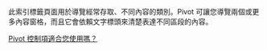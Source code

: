 ﻿此索引標籤頁面用於導覽經常存取、不同內容的類別。Pivot 可讓您導覽兩個或更多內容窗格，而且它會依賴文字標頭來清楚表達不同區段的內容。

[Pivot 控制項適合您使用嗎？](https://docs.microsoft.com/zh-tw/windows/uwp/design/controls-and-patterns/pivot)
